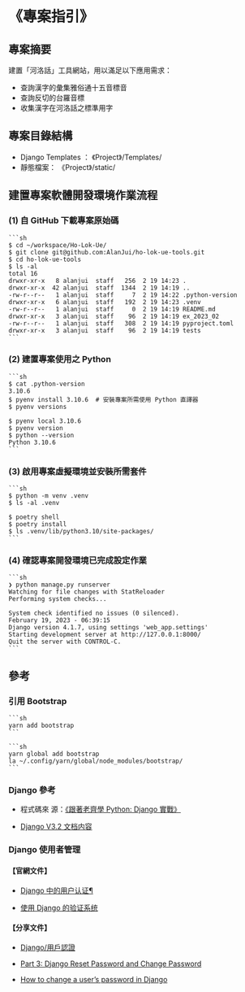 <!-- markdownlint-disable MD024 no-duplicate-heading/no-duplicate-header -->
<!-- markdownlint-disable MD043 required-headings/required-headers  -->

# 《專案指引》

## 專案摘要

建置「河洛話」工具網站，用以滿足以下應用需求：

- 查詢漢字的彙集雅俗通十五音標音
- 查詢反切的台羅音標
- 收集漢字在河洛話之標準用字

## 專案目錄結構

- Django Templates ： 《Project》/Templates/
- 靜態檔案： 《Project》/static/

## 建置專案軟體開發環境作業流程

### (1) 自 GitHub 下載專案原始碼

    ```sh
    $ cd ~/workspace/Ho-Lok-Ue/
    $ git clone git@github.com:AlanJui/ho-lok-ue-tools.git
    $ cd ho-lok-ue-tools
    $ ls -al
    total 16
    drwxr-xr-x   8 alanjui  staff   256  2 19 14:23 .
    drwxr-xr-x  42 alanjui  staff  1344  2 19 14:19 ..
    -rw-r--r--   1 alanjui  staff     7  2 19 14:22 .python-version
    drwxr-xr-x   6 alanjui  staff   192  2 19 14:23 .venv
    -rw-r--r--   1 alanjui  staff     0  2 19 14:19 README.md
    drwxr-xr-x   3 alanjui  staff    96  2 19 14:19 ex_2023_02
    -rw-r--r--   1 alanjui  staff   308  2 19 14:19 pyproject.toml
    drwxr-xr-x   3 alanjui  staff    96  2 19 14:19 tests
    ```

### (2) 建置專案使用之 Python

    ```sh
    $ cat .python-version
    3.10.6
    $ pyenv install 3.10.6  # 安裝專案所需使用 Python 直譯器
    $ pyenv versions

    $ pyenv local 3.10.6
    $ pyenv version
    $ python --version
    Python 3.10.6
    ```

### (3) 啟用專案虛擬環境並安裝所需套件

    ```sh
    $ python -m venv .venv
    $ ls -al .venv

    $ poetry shell
    $ poetry install
    $ ls .venv/lib/python3.10/site-packages/
    ```

### (4) 確認專案開發環境已完成設定作業

    ```sh
    ❯ python manage.py runserver
    Watching for file changes with StatReloader
    Performing system checks...

    System check identified no issues (0 silenced).
    February 19, 2023 - 06:39:15
    Django version 4.1.7, using settings 'web_app.settings'
    Starting development server at http://127.0.0.1:8000/
    Quit the server with CONTROL-C.
    ```

## 參考

### 引用 Bootstrap

    ```sh
    yarn add bootstrap
    ```

    ```sh
    yarn global add bootstrap
    la ~/.config/yarn/global/node_modules/bootstrap/
    ```

### Django 參考

- 程式碼來
  源：[《跟著老齊學 Python: Django 實戰》](https://github.com/qiwsir/DjangoPracticeProject)

- [Django V3.2 文档内容](https://docs.djangoproject.com/zh-hans/3.2/contents/)

### Django 使用者管理

#### **【官網文件】**

- [Django 中的用户认证¶](https://docs.djangoproject.com/zh-hans/3.2/topics/auth/)

- [使用 Django 的验证系统](https://docs.djangoproject.com/zh-hans/3.2/topics/auth/default/)

#### **【分享文件】**

- [Django/用戶認證](https://zh.wikibooks.org/zh-tw/Django/%E7%94%A8%E6%88%B7%E8%AE%A4%E8%AF%81)

- [Part 3: Django Reset Password and Change Password](https://techpluslifestyle.com/technology/django-reset-password/)

- [How to change a user’s password in Django](https://canbaysal.com/2018/10/how-to-change-a-users-password-in-django/)
